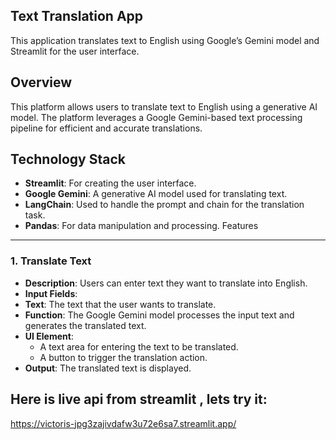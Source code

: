 Text Translation App
--------------------
This application translates text to English using Google’s Gemini model and Streamlit for the user interface.

Overview
--------

This platform allows users to translate text to English using a generative AI model. The platform leverages a Google Gemini-based text processing pipeline for efficient and accurate translations.

Technology Stack
----------------

-   **Streamlit**: For creating the user interface.
-   **Google Gemini**: A generative AI model used for translating text.
-   **LangChain**: Used to handle the prompt and chain for the translation task.
-   **Pandas**: For data manipulation and processing.
  Features
  --------
  
### 1\. **Translate Text**
-   **Description**: Users can enter text they want to translate into English.
-   **Input Fields**:
-   **Text**: The text that the user wants to translate.
-   **Function**: The Google Gemini model processes the input text and generates the translated text.
-   **UI Element**:
    -   A text area for entering the text to be translated.
    -   A button to trigger the translation action.
-   **Output**: The translated text is displayed.
## Here is live api from streamlit , lets try it:
https://victoris-jpg3zajivdafw3u72e6sa7.streamlit.app/
